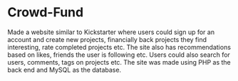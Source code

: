 # Crowd-Fund
Made a website similar to Kickstarter where users could sign up for an account and create new projects, financially back projects they find interesting, rate completed projects etc. The site also has recommendations based on likes, friends the user is following etc. Users could also search for users, comments, tags on projects etc. The site was made using PHP as the back end and MySQL as the database. 
